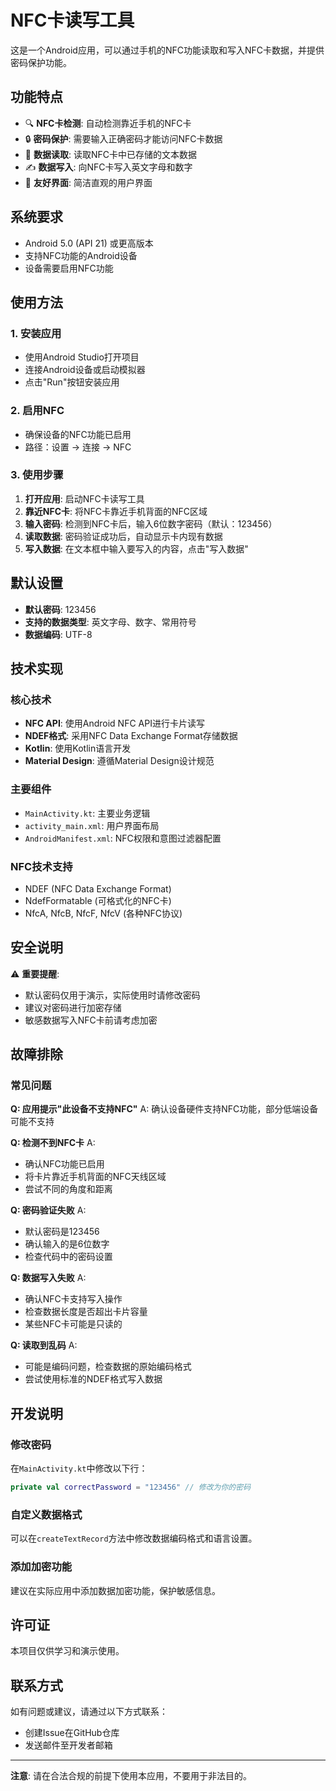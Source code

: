 # NFC卡读写工具

这是一个Android应用，可以通过手机的NFC功能读取和写入NFC卡数据，并提供密码保护功能。

## 功能特点

- 🔍 **NFC卡检测**: 自动检测靠近手机的NFC卡
- 🔒 **密码保护**: 需要输入正确密码才能访问NFC卡数据
- 📖 **数据读取**: 读取NFC卡中已存储的文本数据
- ✍️ **数据写入**: 向NFC卡写入英文字母和数字
- 🎨 **友好界面**: 简洁直观的用户界面

## 系统要求

- Android 5.0 (API 21) 或更高版本
- 支持NFC功能的Android设备
- 设备需要启用NFC功能

## 使用方法

### 1. 安装应用
- 使用Android Studio打开项目
- 连接Android设备或启动模拟器
- 点击"Run"按钮安装应用

### 2. 启用NFC
- 确保设备的NFC功能已启用
- 路径：设置 → 连接 → NFC

### 3. 使用步骤
1. **打开应用**: 启动NFC卡读写工具
2. **靠近NFC卡**: 将NFC卡靠近手机背面的NFC区域
3. **输入密码**: 检测到NFC卡后，输入6位数字密码（默认：123456）
4. **读取数据**: 密码验证成功后，自动显示卡内现有数据
5. **写入数据**: 在文本框中输入要写入的内容，点击"写入数据"

## 默认设置

- **默认密码**: 123456
- **支持的数据类型**: 英文字母、数字、常用符号
- **数据编码**: UTF-8

## 技术实现

### 核心技术
- **NFC API**: 使用Android NFC API进行卡片读写
- **NDEF格式**: 采用NFC Data Exchange Format存储数据
- **Kotlin**: 使用Kotlin语言开发
- **Material Design**: 遵循Material Design设计规范

### 主要组件
- `MainActivity.kt`: 主要业务逻辑
- `activity_main.xml`: 用户界面布局
- `AndroidManifest.xml`: NFC权限和意图过滤器配置

### NFC技术支持
- NDEF (NFC Data Exchange Format)
- NdefFormatable (可格式化的NFC卡)
- NfcA, NfcB, NfcF, NfcV (各种NFC协议)

## 安全说明

⚠️ **重要提醒**:
- 默认密码仅用于演示，实际使用时请修改密码
- 建议对密码进行加密存储
- 敏感数据写入NFC卡前请考虑加密

## 故障排除

### 常见问题

**Q: 应用提示"此设备不支持NFC"**
A: 确认设备硬件支持NFC功能，部分低端设备可能不支持

**Q: 检测不到NFC卡**
A: 
- 确认NFC功能已启用
- 将卡片靠近手机背面的NFC天线区域
- 尝试不同的角度和距离

**Q: 密码验证失败**
A: 
- 默认密码是123456
- 确认输入的是6位数字
- 检查代码中的密码设置

**Q: 数据写入失败**
A:
- 确认NFC卡支持写入操作
- 检查数据长度是否超出卡片容量
- 某些NFC卡可能是只读的

**Q: 读取到乱码**
A:
- 可能是编码问题，检查数据的原始编码格式
- 尝试使用标准的NDEF格式写入数据

## 开发说明

### 修改密码
在`MainActivity.kt`中修改以下行：
```kotlin
private val correctPassword = "123456" // 修改为你的密码
```

### 自定义数据格式
可以在`createTextRecord`方法中修改数据编码格式和语言设置。

### 添加加密功能
建议在实际应用中添加数据加密功能，保护敏感信息。

## 许可证

本项目仅供学习和演示使用。

## 联系方式

如有问题或建议，请通过以下方式联系：
- 创建Issue在GitHub仓库
- 发送邮件至开发者邮箱

---

**注意**: 请在合法合规的前提下使用本应用，不要用于非法目的。
